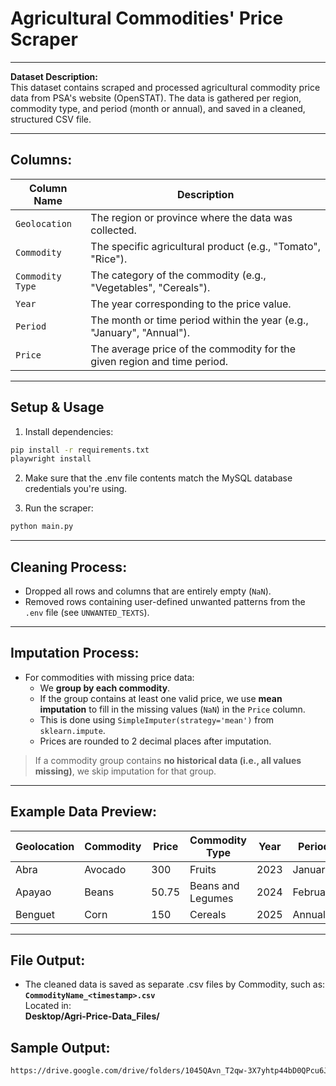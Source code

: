 #  Agricultural Commodities' Price Scraper
---

**Dataset Description:**  
This dataset contains scraped and processed agricultural commodity price data from PSA's website (OpenSTAT). The data is gathered per region, commodity type, and period (month or annual), and saved in a cleaned, structured CSV file.

---

##  Columns:

| Column Name       | Description                                                                 |
|-------------------|-----------------------------------------------------------------------------|
| `Geolocation`     | The region or province where the data was collected.                       |
| `Commodity`       | The specific agricultural product (e.g., "Tomato", "Rice").                |
| `Commodity Type`  | The category of the commodity (e.g., "Vegetables", "Cereals").             |
| `Year`            | The year corresponding to the price value.                                 |
| `Period`          | The month or time period within the year (e.g., "January", "Annual").      |
| `Price`           | The average price of the commodity for the given region and time period.   |

---

## Setup & Usage

1. Install dependencies:
```bash
pip install -r requirements.txt
playwright install
```
2. Make sure that the .env file contents match the MySQL database credentials you're using.
   
3. Run the scraper:
```py
python main.py
```

---

##  Cleaning Process:

- Dropped all rows and columns that are entirely empty (`NaN`).
- Removed rows containing user-defined unwanted patterns from the `.env` file (see `UNWANTED_TEXTS`).

---

##  Imputation Process:

- For commodities with missing price data:
  - We **group by each commodity**.
  - If the group contains at least one valid price, we use **mean imputation** to fill in the missing values (`NaN`) in the `Price` column.
  - This is done using `SimpleImputer(strategy='mean')` from `sklearn.impute`.
  - Prices are rounded to 2 decimal places after imputation.

>  If a commodity group contains **no historical data (i.e., all values missing)**, we skip imputation for that group.

---

##  Example Data Preview:

| Geolocation | Commodity | Price | Commodity Type   | Year    | Period   |
|-------------|-----------|-------|------------------|---------|----------|
| Abra        | Avocado   | 300   | Fruits           | 2023    | January  |
| Apayao      | Beans     | 50.75 | Beans and Legumes| 2024    | February |
| Benguet     | Corn      | 150   | Cereals          | 2025    | Annual   |

---

##  File Output:

- The cleaned data is saved as separate .csv files by Commodity, such as:  
  **`CommodityName_<timestamp>.csv`**  
  Located in:  
  **Desktop/Agri-Price-Data_Files/**

## Sample Output:
```bash
https://drive.google.com/drive/folders/1045QAvn_T2qw-3X7yhtp44bD0QPcu6J_?usp=sharing
```
